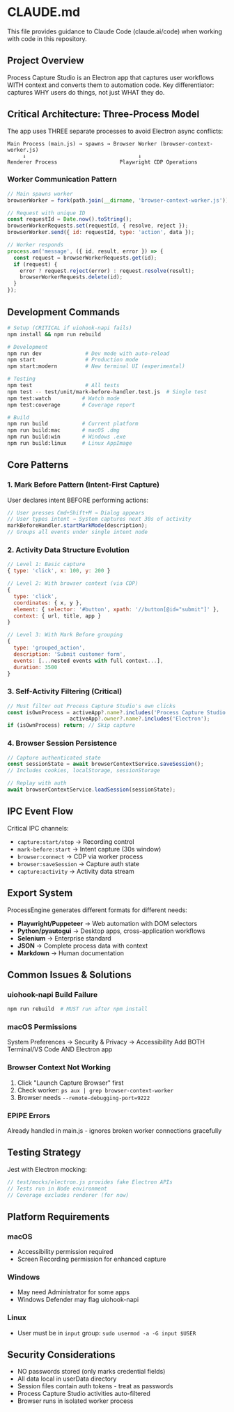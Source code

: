 # CLAUDE.md

This file provides guidance to Claude Code (claude.ai/code) when working with code in this repository.

## Project Overview

Process Capture Studio is an Electron app that captures user workflows WITH context and converts them to automation code. Key differentiator: captures WHY users do things, not just WHAT they do.

## Critical Architecture: Three-Process Model

The app uses THREE separate processes to avoid Electron async conflicts:

```
Main Process (main.js) → spawns → Browser Worker (browser-context-worker.js)
     ↓                                    ↓
Renderer Process                    Playwright CDP Operations
```

### Worker Communication Pattern
```javascript
// Main spawns worker
browserWorker = fork(path.join(__dirname, 'browser-context-worker.js'));

// Request with unique ID
const requestId = Date.now().toString();
browserWorkerRequests.set(requestId, { resolve, reject });
browserWorker.send({ id: requestId, type: 'action', data });

// Worker responds
process.on('message', ({ id, result, error }) => {
  const request = browserWorkerRequests.get(id);
  if (request) {
    error ? request.reject(error) : request.resolve(result);
    browserWorkerRequests.delete(id);
  }
});
```

## Development Commands

```bash
# Setup (CRITICAL if uiohook-napi fails)
npm install && npm run rebuild

# Development
npm run dev              # Dev mode with auto-reload
npm start                # Production mode
npm start:modern         # New terminal UI (experimental)

# Testing
npm test                 # All tests
npm test -- test/unit/mark-before-handler.test.js  # Single test
npm test:watch          # Watch mode
npm test:coverage       # Coverage report

# Build
npm run build           # Current platform
npm run build:mac       # macOS .dmg
npm run build:win       # Windows .exe
npm run build:linux     # Linux AppImage
```

## Core Patterns

### 1. Mark Before Pattern (Intent-First Capture)
User declares intent BEFORE performing actions:
```javascript
// User presses Cmd+Shift+M → Dialog appears
// User types intent → System captures next 30s of activity
markBeforeHandler.startMarkMode(description);
// Groups all events under single intent node
```

### 2. Activity Data Structure Evolution
```javascript
// Level 1: Basic capture
{ type: 'click', x: 100, y: 200 }

// Level 2: With browser context (via CDP)
{
  type: 'click',
  coordinates: { x, y },
  element: { selector: '#button', xpath: '//button[@id="submit"]' },
  context: { url, title, app }
}

// Level 3: With Mark Before grouping
{
  type: 'grouped_action',
  description: 'Submit customer form',
  events: [...nested events with full context...],
  duration: 3500
}
```

### 3. Self-Activity Filtering (Critical)
```javascript
// Must filter out Process Capture Studio's own clicks
const isOwnProcess = activeApp?.name?.includes('Process Capture Studio') || 
                    activeApp?.owner?.name?.includes('Electron');
if (isOwnProcess) return; // Skip capture
```

### 4. Browser Session Persistence
```javascript
// Capture authenticated state
const sessionState = await browserContextService.saveSession();
// Includes cookies, localStorage, sessionStorage

// Replay with auth
await browserContextService.loadSession(sessionState);
```

## IPC Event Flow

Critical IPC channels:
- `capture:start/stop` → Recording control
- `mark-before:start` → Intent capture (30s window)
- `browser:connect` → CDP via worker process
- `browser:saveSession` → Capture auth state
- `capture:activity` → Activity data stream

## Export System

ProcessEngine generates different formats for different needs:
- **Playwright/Puppeteer** → Web automation with DOM selectors
- **Python/pyautogui** → Desktop apps, cross-application workflows
- **Selenium** → Enterprise standard
- **JSON** → Complete process data with context
- **Markdown** → Human documentation

## Common Issues & Solutions

### uiohook-napi Build Failure
```bash
npm run rebuild  # MUST run after npm install
```

### macOS Permissions
System Preferences → Security & Privacy → Accessibility
Add BOTH Terminal/VS Code AND Electron app

### Browser Context Not Working
1. Click "Launch Capture Browser" first
2. Check worker: `ps aux | grep browser-context-worker`
3. Browser needs `--remote-debugging-port=9222`

### EPIPE Errors
Already handled in main.js - ignores broken worker connections gracefully

## Testing Strategy

Jest with Electron mocking:
```javascript
// test/mocks/electron.js provides fake Electron APIs
// Tests run in Node environment
// Coverage excludes renderer (for now)
```

## Platform Requirements

### macOS
- Accessibility permission required
- Screen Recording permission for enhanced capture

### Windows  
- May need Administrator for some apps
- Windows Defender may flag uiohook-napi

### Linux
- User must be in `input` group: `sudo usermod -a -G input $USER`

## Security Considerations

- NO passwords stored (only marks credential fields)
- All data local in userData directory
- Session files contain auth tokens - treat as passwords
- Process Capture Studio activities auto-filtered
- Browser runs in isolated worker process